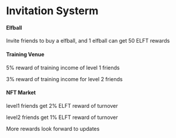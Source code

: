 # Invitation Systerm

#### Elfball

Invite friends to buy a elfball, and 1 elfball can get 50 ELFT rewards

#### Training Venue

5% reward of training income of level 1 friends

3% reward of training income for level 2 friends

#### NFT Market

level1 friends get 2% ELFT reward of turnover

level2 friends get 1% ELFT reward of turnover

More rewards look forward to updates
